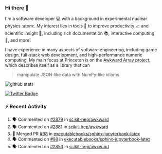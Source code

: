 ### Hi there 👋 

I'm a software developer 💻 with a background in experimental nuclear physics :atom:. My interest lies in tools :wrench: to improve productivity :chart_with_upwards_trend: and scientific insight :telescope:, including rich documentation 📚, interactive computing 🧮, and more! 

I have experience in many aspects of software engineering, including game design, full-stack web development, and high-performance numeric computing. My main focus at Princeton is on the [Awkward Array project](awkward-array.org/), which describes itself as a library that can 
> manipulate JSON-like data with NumPy-like idioms.

![github stats](https://github-readme-stats.vercel.app/api?username=agoose77&show_icons=true&hide_rank=true&hide_title=true&bg_color=30,e76445,904e95&text_color=efe3ec&icon_color=efe3ec)
<!--
**agoose77/agoose77** is a ✨ _special_ ✨ repository because its `README.md` (this file) appears on your GitHub profile.

Here are some ideas to get you started:

- 🔭 I’m currently working on ...
- 🌱 I’m currently learning ...
- 👯 I’m looking to collaborate on ...
- 🤔 I’m looking for help with ...
- 💬 Ask me about ...
- 📫 How to reach me: ...
- 😄 Pronouns: ...
- ⚡ Fun fact: ...
-->

[![Twitter Badge](https://img.shields.io/twitter/follow/agoose77?style=flat-square&logo=Twitter&logoColor=white&color=cornflowerblue)](https://twitter.com/agoose77)

### :zap: Recent Activity

<!--START_SECTION:activity-->
1. 🗣 Commented on [#2879](https://github.com/scikit-hep/awkward/pull/2879#issuecomment-1847475265) in [scikit-hep/awkward](https://github.com/scikit-hep/awkward)
2. 🗣 Commented on [#2881](https://github.com/scikit-hep/awkward/issues/2881#issuecomment-1847398661) in [scikit-hep/awkward](https://github.com/scikit-hep/awkward)
3. 🎉 Merged PR [#98](https://github.com/executablebooks/sphinx-jupyterbook-latex/pull/98) in [executablebooks/sphinx-jupyterbook-latex](https://github.com/executablebooks/sphinx-jupyterbook-latex)
4. 🗣 Commented on [#98](https://github.com/executablebooks/sphinx-jupyterbook-latex/pull/98#issuecomment-1847203119) in [executablebooks/sphinx-jupyterbook-latex](https://github.com/executablebooks/sphinx-jupyterbook-latex)
5. 🗣 Commented on [#2853](https://github.com/scikit-hep/awkward/issues/2853#issuecomment-1847142906) in [scikit-hep/awkward](https://github.com/scikit-hep/awkward)
<!--END_SECTION:activity-->
